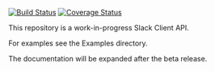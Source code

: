 [![Build Status](https://travis-ci.com/matthijsthoolen/Slacky.svg?branch=master)](https://travis-ci.com/matthijsthoolen/Slacky) [![Coverage Status](https://coveralls.io/repos/github/matthijsthoolen/slacky/badge.svg?branch=master)](https://coveralls.io/github/matthijsthoolen/slacky?branch=master)

This repository is a work-in-progress Slack Client API. 

For examples see the Examples directory.

The documentation will be expanded after the beta release.
